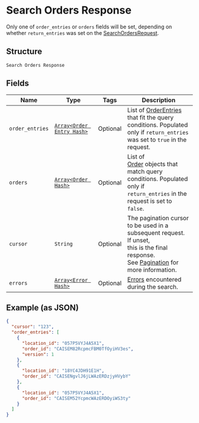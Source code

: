 
# Search Orders Response

Only one of `order_entries` or `orders` fields will be set, depending on whether
`return_entries` was set on the [SearchOrdersRequest](#type-searchorderrequest).

## Structure

`Search Orders Response`

## Fields

| Name | Type | Tags | Description |
|  --- | --- | --- | --- |
| `order_entries` | [`Array<Order Entry Hash>`](/doc/models/order-entry.md) | Optional | List of [OrderEntries](#type-orderentry) that fit the query<br>conditions. Populated only if `return_entries` was set to `true` in the request. |
| `orders` | [`Array<Order Hash>`](/doc/models/order.md) | Optional | List of<br>[Order](#type-order) objects that match query conditions. Populated only if<br>`return_entries` in the request is set to `false`. |
| `cursor` | `String` | Optional | The pagination cursor to be used in a subsequent request. If unset,<br>this is the final response.<br>See [Pagination](https://developer.squareup.com/docs/basics/api101/pagination) for more information. |
| `errors` | [`Array<Error Hash>`](/doc/models/error.md) | Optional | [Errors](#type-error) encountered during the search. |

## Example (as JSON)

```json
{
  "cursor": "123",
  "order_entries": [
    {
      "location_id": "057P5VYJ4A5X1",
      "order_id": "CAISEM82RcpmcFBM0TfOyiHV3es",
      "version": 1
    },
    {
      "location_id": "18YC4JDH91E1H",
      "order_id": "CAISENgvlJ6jLWAzERDzjyHVybY"
    },
    {
      "location_id": "057P5VYJ4A5X1",
      "order_id": "CAISEM52YcpmcWAzERDOyiWS3ty"
    }
  ]
}
```

